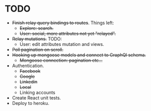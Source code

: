 # TODO
* ~~Finish relay query bindings to routes~~. Things left:
  * ~~Explore: search.~~
  * ~~User: social, more attributes not yet "relayed".~~
* ~~Relay mutations.~~ TODO:
  * User: edit attributes mutation and views.
* ~~Poll pagination on scroll.~~
* ~~Hooking up mongoose models and connect to GraphQl schema.~~
  * ~~Mongoose connection: pagination etc...~~
* Authentication.
  * ~~Facebook~~
  * ~~Google~~
  * ~~Linkedin~~
  * ~~Local~~
  * Linking accounts
* Create React unit tests.
* Deploy to heroku.



